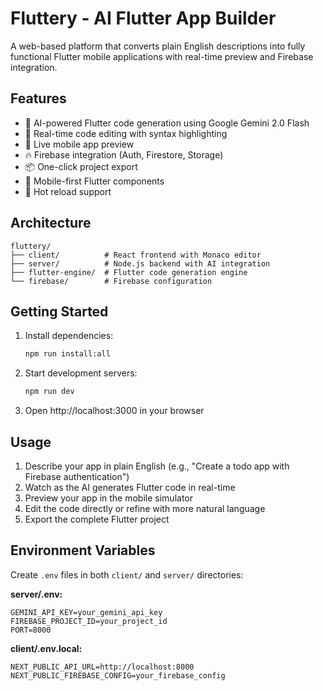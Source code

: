 # Fluttery - AI Flutter App Builder

A web-based platform that converts plain English descriptions into fully functional Flutter mobile applications with real-time preview and Firebase integration.

## Features

- 🤖 AI-powered Flutter code generation using Google Gemini 2.0 Flash
- 🎨 Real-time code editing with syntax highlighting
- 📱 Live mobile app preview
- 🔥 Firebase integration (Auth, Firestore, Storage)
- 📦 One-click project export
- 🎯 Mobile-first Flutter components
- 🔄 Hot reload support

## Architecture

```
fluttery/
├── client/          # React frontend with Monaco editor
├── server/          # Node.js backend with AI integration
├── flutter-engine/  # Flutter code generation engine
└── firebase/        # Firebase configuration
```

## Getting Started

1. Install dependencies:
   ```bash
   npm run install:all
   ```

2. Start development servers:
   ```bash
   npm run dev
   ```

3. Open http://localhost:3000 in your browser

## Usage

1. Describe your app in plain English (e.g., "Create a todo app with Firebase authentication")
2. Watch as the AI generates Flutter code in real-time
3. Preview your app in the mobile simulator
4. Edit the code directly or refine with more natural language
5. Export the complete Flutter project

## Environment Variables

Create `.env` files in both `client/` and `server/` directories:

**server/.env:**
```
GEMINI_API_KEY=your_gemini_api_key
FIREBASE_PROJECT_ID=your_project_id
PORT=8000
```

**client/.env.local:**
```
NEXT_PUBLIC_API_URL=http://localhost:8000
NEXT_PUBLIC_FIREBASE_CONFIG=your_firebase_config
```